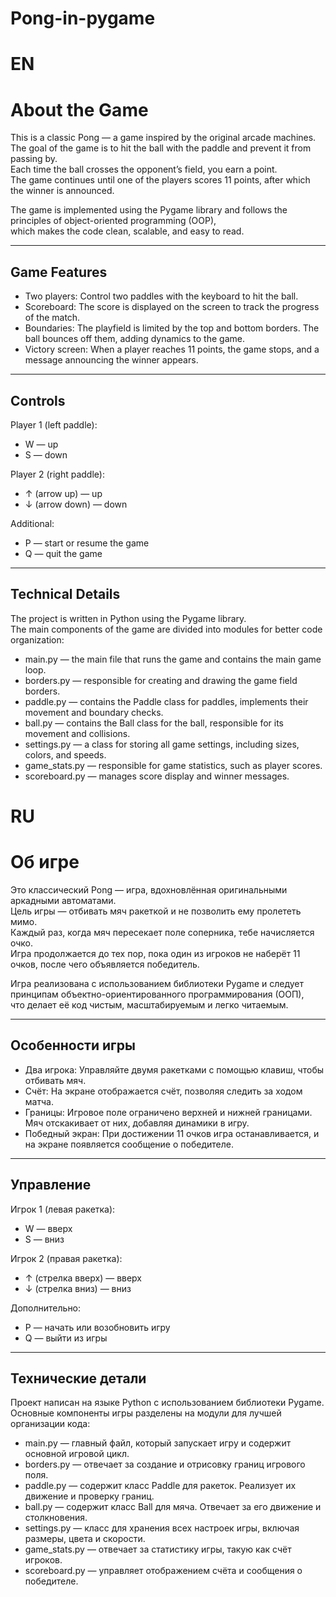 # Pong-in-pygame

# EN
# About the Game  

This is a classic Pong — a game inspired by the original arcade machines.  
The goal of the game is to hit the ball with the paddle and prevent it from passing by.  
Each time the ball crosses the opponent’s field, you earn a point.  
The game continues until one of the players scores 11 points, after which the winner is announced.  

The game is implemented using the Pygame library and follows the principles of object-oriented programming (OOP),  
which makes the code clean, scalable, and easy to read.  

---

## Game Features  

- Two players: Control two paddles with the keyboard to hit the ball.  
- Scoreboard: The score is displayed on the screen to track the progress of the match.  
- Boundaries: The playfield is limited by the top and bottom borders. The ball bounces off them, adding dynamics to the game.  
- Victory screen: When a player reaches 11 points, the game stops, and a message announcing the winner appears.  

---

## Controls  

Player 1 (left paddle):  
- W — up  
- S — down  

Player 2 (right paddle):  
- ↑ (arrow up) — up  
- ↓ (arrow down) — down  

Additional:  
- P — start or resume the game  
- Q — quit the game  

---

## Technical Details  

The project is written in Python using the Pygame library.  
The main components of the game are divided into modules for better code organization:  

- main.py — the main file that runs the game and contains the main game loop.  
- borders.py — responsible for creating and drawing the game field borders.  
- paddle.py — contains the Paddle class for paddles, implements their movement and boundary checks.  
- ball.py — contains the Ball class for the ball, responsible for its movement and collisions.  
- settings.py — a class for storing all game settings, including sizes, colors, and speeds.  
- game_stats.py — responsible for game statistics, such as player scores.  
- scoreboard.py — manages score display and winner messages.


# RU
# Об игре  

Это классический Pong — игра, вдохновлённая оригинальными аркадными автоматами.  
Цель игры — отбивать мяч ракеткой и не позволить ему пролететь мимо.  
Каждый раз, когда мяч пересекает поле соперника, тебе начисляется очко.  
Игра продолжается до тех пор, пока один из игроков не наберёт 11 очков, после чего объявляется победитель.  

Игра реализована с использованием библиотеки Pygame и следует принципам объектно-ориентированного программирования (ООП),  
что делает её код чистым, масштабируемым и легко читаемым.  

---

## Особенности игры  

- Два игрока: Управляйте двумя ракетками с помощью клавиш, чтобы отбивать мяч.  
- Счёт: На экране отображается счёт, позволяя следить за ходом матча.  
- Границы: Игровое поле ограничено верхней и нижней границами. Мяч отскакивает от них, добавляя динамики в игру.  
- Победный экран: При достижении 11 очков игра останавливается, и на экране появляется сообщение о победителе.  

---

## Управление  

Игрок 1 (левая ракетка):  
- W — вверх  
- S — вниз  

Игрок 2 (правая ракетка):  
- ↑ (стрелка вверх) — вверх  
- ↓ (стрелка вниз) — вниз  

Дополнительно:  
- P — начать или возобновить игру  
- Q — выйти из игры  

---

## Технические детали  

Проект написан на языке Python с использованием библиотеки Pygame.  
Основные компоненты игры разделены на модули для лучшей организации кода:  

- main.py — главный файл, который запускает игру и содержит основной игровой цикл.  
- borders.py — отвечает за создание и отрисовку границ игрового поля.  
- paddle.py — содержит класс Paddle для ракеток. Реализует их движение и проверку границ.  
- ball.py — содержит класс Ball для мяча. Отвечает за его движение и столкновения.  
- settings.py — класс для хранения всех настроек игры, включая размеры, цвета и скорости.  
- game_stats.py — отвечает за статистику игры, такую как счёт игроков.  
- scoreboard.py — управляет отображением счёта и сообщения о победителе.
